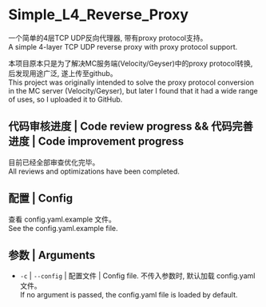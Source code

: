 # Simple_L4_Reverse_Proxy  
一个简单的4层TCP UDP反向代理器, 带有proxy protocol支持。  
A simple 4-layer TCP UDP reverse proxy with proxy protocol support.  

本项目原本只是为了解决MC服务端(Velocity/Geyser)中的proxy protocol转换, 后发现用途广泛, 遂上传至github。  
This project was originally intended to solve the proxy protocol conversion in the MC server (Velocity/Geyser), but later I found that it had a wide range of uses, so I uploaded it to GitHub.  

## 代码审核进度 | Code review progress && 代码完善进度 | Code improvement progress  
目前已经全部审查优化完毕。  
All reviews and optimizations have been completed.  

## 配置 | Config
查看 config.yaml.example 文件。  
See the config.yaml.example file.

## 参数 | Arguments
- `-c` | `--config` | 配置文件 | Config file.
   不传入参数时, 默认加载 config.yaml 文件。  
   If no argument is passed, the config.yaml file is loaded by default.

